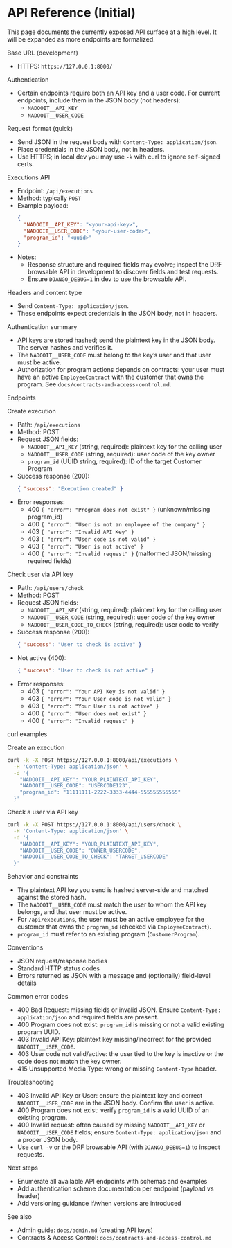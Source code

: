 # API Reference (Initial)

This page documents the currently exposed API surface at a high level. It will be expanded as more endpoints are formalized.

Base URL (development)
- HTTPS: `https://127.0.0.1:8000/`

Authentication
- Certain endpoints require both an API key and a user code. For current endpoints, include them in the JSON body (not headers):
  - `NADOOIT__API_KEY`
  - `NADOOIT__USER_CODE`

Request format (quick)
- Send JSON in the request body with `Content-Type: application/json`.
- Place credentials in the JSON body, not in headers.
- Use HTTPS; in local dev you may use `-k` with curl to ignore self-signed certs.

Executions API
- Endpoint: `/api/executions`
- Method: typically `POST`
- Example payload:
  ```json
  {
    "NADOOIT__API_KEY": "<your-api-key>",
    "NADOOIT__USER_CODE": "<your-user-code>",
    "program_id": "<uuid>"
  }
  ```
- Notes:
  - Response structure and required fields may evolve; inspect the DRF browsable API in development to discover fields and test requests.
  - Ensure `DJANGO_DEBUG=1` in dev to use the browsable API.

Headers and content type
- Send `Content-Type: application/json`.
- These endpoints expect credentials in the JSON body, not in headers.

Authentication summary
- API keys are stored hashed; send the plaintext key in the JSON body. The server hashes and verifies it.
- The `NADOOIT__USER_CODE` must belong to the key’s user and that user must be active.
- Authorization for program actions depends on contracts: your user must have an active `EmployeeContract` with the customer that owns the program. See `docs/contracts-and-access-control.md`.

Endpoints

Create execution
- Path: `/api/executions`
- Method: POST
- Request JSON fields:
  - `NADOOIT__API_KEY` (string, required): plaintext key for the calling user
  - `NADOOIT__USER_CODE` (string, required): user code of the key owner
  - `program_id` (UUID string, required): ID of the target Customer Program
- Success response (200):
  ```json
  { "success": "Execution created" }
  ```
- Error responses:
  - 400 `{ "error": "Program does not exist" }` (unknown/missing program_id)
  - 400 `{ "error": "User is not an employee of the company" }`
  - 403 `{ "error": "Invalid API Key" }`
  - 403 `{ "error": "User code is not valid" }`
  - 403 `{ "error": "User is not active" }`
  - 400 `{ "error": "Invalid request" }` (malformed JSON/missing required fields)

Check user via API key
- Path: `/api/users/check`
- Method: POST
- Request JSON fields:
  - `NADOOIT__API_KEY` (string, required): plaintext key for the calling user
  - `NADOOIT__USER_CODE` (string, required): user code of the key owner
  - `NADOOIT__USER_CODE_TO_CHECK` (string, required): user code to verify
- Success response (200):
  ```json
  { "success": "User to check is active" }
  ```
- Not active (400):
  ```json
  { "success": "User to check is not active" }
  ```
- Error responses:
  - 403 `{ "error": "Your API Key is not valid" }`
  - 403 `{ "error": "Your User code is not valid" }`
  - 403 `{ "error": "Your User is not active" }`
  - 400 `{ "error": "User does not exist" }`
  - 400 `{ "error": "Invalid request" }`

curl examples

Create an execution
```bash
curl -k -X POST https://127.0.0.1:8000/api/executions \
  -H 'Content-Type: application/json' \
  -d '{
    "NADOOIT__API_KEY": "YOUR_PLAINTEXT_API_KEY",
    "NADOOIT__USER_CODE": "USERCODE123",
    "program_id": "11111111-2222-3333-4444-555555555555"
  }'
```

Check a user via API key
```bash
curl -k -X POST https://127.0.0.1:8000/api/users/check \
  -H 'Content-Type: application/json' \
  -d '{
    "NADOOIT__API_KEY": "YOUR_PLAINTEXT_API_KEY",
    "NADOOIT__USER_CODE": "OWNER_USERCODE",
    "NADOOIT__USER_CODE_TO_CHECK": "TARGET_USERCODE"
  }'
```

Behavior and constraints
- The plaintext API key you send is hashed server-side and matched against the stored hash.
- The `NADOOIT__USER_CODE` must match the user to whom the API key belongs, and that user must be active.
- For `/api/executions`, the user must be an active employee for the customer that owns the `program_id` (checked via `EmployeeContract`).
- `program_id` must refer to an existing program (`CustomerProgram`).

Conventions
- JSON request/response bodies
- Standard HTTP status codes
- Errors returned as JSON with a message and (optionally) field-level details

Common error codes
- 400 Bad Request: missing fields or invalid JSON. Ensure `Content-Type: application/json` and required fields are present.
- 400 Program does not exist: `program_id` is missing or not a valid existing program UUID.
- 403 Invalid API Key: plaintext key missing/incorrect for the provided `NADOOIT__USER_CODE`.
- 403 User code not valid/active: the user tied to the key is inactive or the code does not match the key owner.
- 415 Unsupported Media Type: wrong or missing `Content-Type` header.

Troubleshooting
- 403 Invalid API Key or User: ensure the plaintext key and correct `NADOOIT__USER_CODE` are in the JSON body. Confirm the user is active.
- 400 Program does not exist: verify `program_id` is a valid UUID of an existing program.
- 400 Invalid request: often caused by missing `NADOOIT__API_KEY` or `NADOOIT__USER_CODE` fields; ensure `Content-Type: application/json` and a proper JSON body.
- Use `curl -v` or the DRF browsable API (with `DJANGO_DEBUG=1`) to inspect requests.

Next steps
- Enumerate all available API endpoints with schemas and examples
- Add authentication scheme documentation per endpoint (payload vs header)
- Add versioning guidance if/when versions are introduced

See also
- Admin guide: `docs/admin.md` (creating API keys)
- Contracts & Access Control: `docs/contracts-and-access-control.md`
